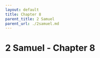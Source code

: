 ```yaml
---
layout: default
title: Chapter 8
parent_title: 2 Samuel
parent_url: ./2samuel.md
---
```


# 2 Samuel - Chapter 8
